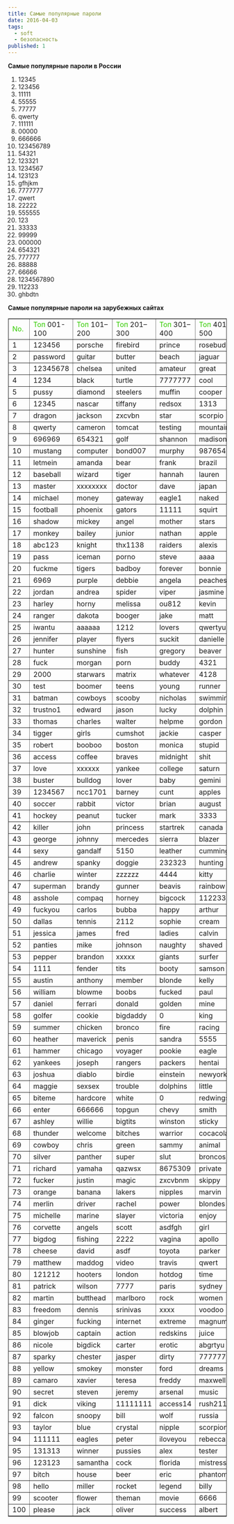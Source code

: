```yaml
---
title: Самые популярные пароли
date: 2016-04-03
tags:
  - soft
  - безопасность
published: 1
---
```


<strong>Самые популярные пароли в России</strong>
<ol>
	<li>12345</li>
	<li>123456</li>
	<li>11111</li>
	<li>55555</li>
	<li>77777</li>
	<li>qwerty</li>
	<li>111111</li>
	<li>00000</li>
	<li>666666</li>
	<li>123456789</li>
	<li value="11">54321</li>
	<li>123321</li>
	<li>1234567</li>
	<li>123123</li>
	<li>gfhjkm</li>
	<li>7777777</li>
	<li>qwert</li>
	<li>22222</li>
	<li>555555</li>
	<li>123</li>
	<li>33333</li>
	<li>99999</li>
	<li>000000</li>
	<li>654321</li>
	<li>777777</li>
	<li>88888</li>
	<li>66666</li>
	<li>1234567890</li>
	<li>112233</li>
	<li>ghbdtn</li>
</ol>


<strong>Самые популярные пароли на зарубежных сайтах</strong>
<div>
<table border="1" width="100%">
<tbody>
<tr>
<td colspan="1" rowspan="1"><span style="color: #33cc00;">No.</span></td>
<td colspan="1" rowspan="1"><span style="color: #33cc00;">Топ</span> 001-100</td>
<td colspan="1" rowspan="1"><span style="color: #33cc00;">Топ</span> 101–200</td>
<td colspan="1" rowspan="1"><span style="color: #33cc00;">Топ</span> 201–300</td>
<td colspan="1" rowspan="1"><span style="color: #33cc00;">Топ</span> 301–400</td>
<td colspan="1" rowspan="1"><span style="color: #33cc00;">Топ</span> 401–500</td>
</tr>
<tr>
<td colspan="1" rowspan="1">1</td>
<td colspan="1" rowspan="1">123456</td>
<td colspan="1" rowspan="1">porsche</td>
<td colspan="1" rowspan="1">firebird</td>
<td colspan="1" rowspan="1">prince</td>
<td colspan="1" rowspan="1">rosebud</td>
</tr>
<tr>
<td colspan="1" rowspan="1">2</td>
<td colspan="1" rowspan="1">password</td>
<td colspan="1" rowspan="1">guitar</td>
<td colspan="1" rowspan="1">butter</td>
<td colspan="1" rowspan="1">beach</td>
<td colspan="1" rowspan="1">jaguar</td>
</tr>
<tr>
<td colspan="1" rowspan="1">3</td>
<td colspan="1" rowspan="1">12345678</td>
<td colspan="1" rowspan="1">chelsea</td>
<td colspan="1" rowspan="1">united</td>
<td colspan="1" rowspan="1">amateur</td>
<td colspan="1" rowspan="1">great</td>
</tr>
<tr>
<td colspan="1" rowspan="1">4</td>
<td colspan="1" rowspan="1">1234</td>
<td colspan="1" rowspan="1">black</td>
<td colspan="1" rowspan="1">turtle</td>
<td colspan="1" rowspan="1">7777777</td>
<td colspan="1" rowspan="1">cool</td>
</tr>
<tr>
<td colspan="1" rowspan="1">5</td>
<td colspan="1" rowspan="1">pussy</td>
<td colspan="1" rowspan="1">diamond</td>
<td colspan="1" rowspan="1">steelers</td>
<td colspan="1" rowspan="1">muffin</td>
<td colspan="1" rowspan="1">cooper</td>
</tr>
<tr>
<td colspan="1" rowspan="1">6</td>
<td colspan="1" rowspan="1">12345</td>
<td colspan="1" rowspan="1">nascar</td>
<td colspan="1" rowspan="1">tiffany</td>
<td colspan="1" rowspan="1">redsox</td>
<td colspan="1" rowspan="1">1313</td>
</tr>
<tr>
<td colspan="1" rowspan="1">7</td>
<td colspan="1" rowspan="1">dragon</td>
<td colspan="1" rowspan="1">jackson</td>
<td colspan="1" rowspan="1">zxcvbn</td>
<td colspan="1" rowspan="1">star</td>
<td colspan="1" rowspan="1">scorpio</td>
</tr>
<tr>
<td colspan="1" rowspan="1">8</td>
<td colspan="1" rowspan="1">qwerty</td>
<td colspan="1" rowspan="1">cameron</td>
<td colspan="1" rowspan="1">tomcat</td>
<td colspan="1" rowspan="1">testing</td>
<td colspan="1" rowspan="1">mountain</td>
</tr>
<tr>
<td colspan="1" rowspan="1">9</td>
<td colspan="1" rowspan="1">696969</td>
<td colspan="1" rowspan="1">654321</td>
<td colspan="1" rowspan="1">golf</td>
<td colspan="1" rowspan="1">shannon</td>
<td colspan="1" rowspan="1">madison</td>
</tr>
<tr>
<td colspan="1" rowspan="1">10</td>
<td colspan="1" rowspan="1">mustang</td>
<td colspan="1" rowspan="1">computer</td>
<td colspan="1" rowspan="1">bond007</td>
<td colspan="1" rowspan="1">murphy</td>
<td colspan="1" rowspan="1">987654</td>
</tr>
<tr>
<td colspan="1" rowspan="1">11</td>
<td colspan="1" rowspan="1">letmein</td>
<td colspan="1" rowspan="1">amanda</td>
<td colspan="1" rowspan="1">bear</td>
<td colspan="1" rowspan="1">frank</td>
<td colspan="1" rowspan="1">brazil</td>
</tr>
<tr>
<td colspan="1" rowspan="1">12</td>
<td colspan="1" rowspan="1">baseball</td>
<td colspan="1" rowspan="1">wizard</td>
<td colspan="1" rowspan="1">tiger</td>
<td colspan="1" rowspan="1">hannah</td>
<td colspan="1" rowspan="1">lauren</td>
</tr>
<tr>
<td colspan="1" rowspan="1">13</td>
<td colspan="1" rowspan="1">master</td>
<td colspan="1" rowspan="1">xxxxxxxx</td>
<td colspan="1" rowspan="1">doctor</td>
<td colspan="1" rowspan="1">dave</td>
<td colspan="1" rowspan="1">japan</td>
</tr>
<tr>
<td colspan="1" rowspan="1">14</td>
<td colspan="1" rowspan="1">michael</td>
<td colspan="1" rowspan="1">money</td>
<td colspan="1" rowspan="1">gateway</td>
<td colspan="1" rowspan="1">eagle1</td>
<td colspan="1" rowspan="1">naked</td>
</tr>
<tr>
<td colspan="1" rowspan="1">15</td>
<td colspan="1" rowspan="1">football</td>
<td colspan="1" rowspan="1">phoenix</td>
<td colspan="1" rowspan="1">gators</td>
<td colspan="1" rowspan="1">11111</td>
<td colspan="1" rowspan="1">squirt</td>
</tr>
<tr>
<td colspan="1" rowspan="1">16</td>
<td colspan="1" rowspan="1">shadow</td>
<td colspan="1" rowspan="1">mickey</td>
<td colspan="1" rowspan="1">angel</td>
<td colspan="1" rowspan="1">mother</td>
<td colspan="1" rowspan="1">stars</td>
</tr>
<tr>
<td colspan="1" rowspan="1">17</td>
<td colspan="1" rowspan="1">monkey</td>
<td colspan="1" rowspan="1">bailey</td>
<td colspan="1" rowspan="1">junior</td>
<td colspan="1" rowspan="1">nathan</td>
<td colspan="1" rowspan="1">apple</td>
</tr>
<tr>
<td colspan="1" rowspan="1">18</td>
<td colspan="1" rowspan="1">abc123</td>
<td colspan="1" rowspan="1">knight</td>
<td colspan="1" rowspan="1">thx1138</td>
<td colspan="1" rowspan="1">raiders</td>
<td colspan="1" rowspan="1">alexis</td>
</tr>
<tr>
<td colspan="1" rowspan="1">19</td>
<td colspan="1" rowspan="1">pass</td>
<td colspan="1" rowspan="1">iceman</td>
<td colspan="1" rowspan="1">porno</td>
<td colspan="1" rowspan="1">steve</td>
<td colspan="1" rowspan="1">aaaa</td>
</tr>
<tr>
<td colspan="1" rowspan="1">20</td>
<td colspan="1" rowspan="1">fuckme</td>
<td colspan="1" rowspan="1">tigers</td>
<td colspan="1" rowspan="1">badboy</td>
<td colspan="1" rowspan="1">forever</td>
<td colspan="1" rowspan="1">bonnie</td>
</tr>
<tr>
<td colspan="1" rowspan="1">21</td>
<td colspan="1" rowspan="1">6969</td>
<td colspan="1" rowspan="1">purple</td>
<td colspan="1" rowspan="1">debbie</td>
<td colspan="1" rowspan="1">angela</td>
<td colspan="1" rowspan="1">peaches</td>
</tr>
<tr>
<td colspan="1" rowspan="1">22</td>
<td colspan="1" rowspan="1">jordan</td>
<td colspan="1" rowspan="1">andrea</td>
<td colspan="1" rowspan="1">spider</td>
<td colspan="1" rowspan="1">viper</td>
<td colspan="1" rowspan="1">jasmine</td>
</tr>
<tr>
<td colspan="1" rowspan="1">23</td>
<td colspan="1" rowspan="1">harley</td>
<td colspan="1" rowspan="1">horny</td>
<td colspan="1" rowspan="1">melissa</td>
<td colspan="1" rowspan="1">ou812</td>
<td colspan="1" rowspan="1">kevin</td>
</tr>
<tr>
<td colspan="1" rowspan="1">24</td>
<td colspan="1" rowspan="1">ranger</td>
<td colspan="1" rowspan="1">dakota</td>
<td colspan="1" rowspan="1">booger</td>
<td colspan="1" rowspan="1">jake</td>
<td colspan="1" rowspan="1">matt</td>
</tr>
<tr>
<td colspan="1" rowspan="1">25</td>
<td colspan="1" rowspan="1">iwantu</td>
<td colspan="1" rowspan="1">aaaaaa</td>
<td colspan="1" rowspan="1">1212</td>
<td colspan="1" rowspan="1">lovers</td>
<td colspan="1" rowspan="1">qwertyui</td>
</tr>
<tr>
<td colspan="1" rowspan="1">26</td>
<td colspan="1" rowspan="1">jennifer</td>
<td colspan="1" rowspan="1">player</td>
<td colspan="1" rowspan="1">flyers</td>
<td colspan="1" rowspan="1">suckit</td>
<td colspan="1" rowspan="1">danielle</td>
</tr>
<tr>
<td colspan="1" rowspan="1">27</td>
<td colspan="1" rowspan="1">hunter</td>
<td colspan="1" rowspan="1">sunshine</td>
<td colspan="1" rowspan="1">fish</td>
<td colspan="1" rowspan="1">gregory</td>
<td colspan="1" rowspan="1">beaver</td>
</tr>
<tr>
<td colspan="1" rowspan="1">28</td>
<td colspan="1" rowspan="1">fuck</td>
<td colspan="1" rowspan="1">morgan</td>
<td colspan="1" rowspan="1">porn</td>
<td colspan="1" rowspan="1">buddy</td>
<td colspan="1" rowspan="1">4321</td>
</tr>
<tr>
<td colspan="1" rowspan="1">29</td>
<td colspan="1" rowspan="1">2000</td>
<td colspan="1" rowspan="1">starwars</td>
<td colspan="1" rowspan="1">matrix</td>
<td colspan="1" rowspan="1">whatever</td>
<td colspan="1" rowspan="1">4128</td>
</tr>
<tr>
<td colspan="1" rowspan="1">30</td>
<td colspan="1" rowspan="1">test</td>
<td colspan="1" rowspan="1">boomer</td>
<td colspan="1" rowspan="1">teens</td>
<td colspan="1" rowspan="1">young</td>
<td colspan="1" rowspan="1">runner</td>
</tr>
<tr>
<td colspan="1" rowspan="1">31</td>
<td colspan="1" rowspan="1">batman</td>
<td colspan="1" rowspan="1">cowboys</td>
<td colspan="1" rowspan="1">scooby</td>
<td colspan="1" rowspan="1">nicholas</td>
<td colspan="1" rowspan="1">swimming</td>
</tr>
<tr>
<td colspan="1" rowspan="1">32</td>
<td colspan="1" rowspan="1">trustno1</td>
<td colspan="1" rowspan="1">edward</td>
<td colspan="1" rowspan="1">jason</td>
<td colspan="1" rowspan="1">lucky</td>
<td colspan="1" rowspan="1">dolphin</td>
</tr>
<tr>
<td colspan="1" rowspan="1">33</td>
<td colspan="1" rowspan="1">thomas</td>
<td colspan="1" rowspan="1">charles</td>
<td colspan="1" rowspan="1">walter</td>
<td colspan="1" rowspan="1">helpme</td>
<td colspan="1" rowspan="1">gordon</td>
</tr>
<tr>
<td colspan="1" rowspan="1">34</td>
<td colspan="1" rowspan="1">tigger</td>
<td colspan="1" rowspan="1">girls</td>
<td colspan="1" rowspan="1">cumshot</td>
<td colspan="1" rowspan="1">jackie</td>
<td colspan="1" rowspan="1">casper</td>
</tr>
<tr>
<td colspan="1" rowspan="1">35</td>
<td colspan="1" rowspan="1">robert</td>
<td colspan="1" rowspan="1">booboo</td>
<td colspan="1" rowspan="1">boston</td>
<td colspan="1" rowspan="1">monica</td>
<td colspan="1" rowspan="1">stupid</td>
</tr>
<tr>
<td colspan="1" rowspan="1">36</td>
<td colspan="1" rowspan="1">access</td>
<td colspan="1" rowspan="1">coffee</td>
<td colspan="1" rowspan="1">braves</td>
<td colspan="1" rowspan="1">midnight</td>
<td colspan="1" rowspan="1">shit</td>
</tr>
<tr>
<td colspan="1" rowspan="1">37</td>
<td colspan="1" rowspan="1">love</td>
<td colspan="1" rowspan="1">xxxxxx</td>
<td colspan="1" rowspan="1">yankee</td>
<td colspan="1" rowspan="1">college</td>
<td colspan="1" rowspan="1">saturn</td>
</tr>
<tr>
<td colspan="1" rowspan="1">38</td>
<td colspan="1" rowspan="1">buster</td>
<td colspan="1" rowspan="1">bulldog</td>
<td colspan="1" rowspan="1">lover</td>
<td colspan="1" rowspan="1">baby</td>
<td colspan="1" rowspan="1">gemini</td>
</tr>
<tr>
<td colspan="1" rowspan="1">39</td>
<td colspan="1" rowspan="1">1234567</td>
<td colspan="1" rowspan="1">ncc1701</td>
<td colspan="1" rowspan="1">barney</td>
<td colspan="1" rowspan="1">cunt</td>
<td colspan="1" rowspan="1">apples</td>
</tr>
<tr>
<td colspan="1" rowspan="1">40</td>
<td colspan="1" rowspan="1">soccer</td>
<td colspan="1" rowspan="1">rabbit</td>
<td colspan="1" rowspan="1">victor</td>
<td colspan="1" rowspan="1">brian</td>
<td colspan="1" rowspan="1">august</td>
</tr>
<tr>
<td colspan="1" rowspan="1">41</td>
<td colspan="1" rowspan="1">hockey</td>
<td colspan="1" rowspan="1">peanut</td>
<td colspan="1" rowspan="1">tucker</td>
<td colspan="1" rowspan="1">mark</td>
<td colspan="1" rowspan="1">3333</td>
</tr>
<tr>
<td colspan="1" rowspan="1">42</td>
<td colspan="1" rowspan="1">killer</td>
<td colspan="1" rowspan="1">john</td>
<td colspan="1" rowspan="1">princess</td>
<td colspan="1" rowspan="1">startrek</td>
<td colspan="1" rowspan="1">canada</td>
</tr>
<tr>
<td colspan="1" rowspan="1">43</td>
<td colspan="1" rowspan="1">george</td>
<td colspan="1" rowspan="1">johnny</td>
<td colspan="1" rowspan="1">mercedes</td>
<td colspan="1" rowspan="1">sierra</td>
<td colspan="1" rowspan="1">blazer</td>
</tr>
<tr>
<td colspan="1" rowspan="1">44</td>
<td colspan="1" rowspan="1">sexy</td>
<td colspan="1" rowspan="1">gandalf</td>
<td colspan="1" rowspan="1">5150</td>
<td colspan="1" rowspan="1">leather</td>
<td colspan="1" rowspan="1">cumming</td>
</tr>
<tr>
<td colspan="1" rowspan="1">45</td>
<td colspan="1" rowspan="1">andrew</td>
<td colspan="1" rowspan="1">spanky</td>
<td colspan="1" rowspan="1">doggie</td>
<td colspan="1" rowspan="1">232323</td>
<td colspan="1" rowspan="1">hunting</td>
</tr>
<tr>
<td colspan="1" rowspan="1">46</td>
<td colspan="1" rowspan="1">charlie</td>
<td colspan="1" rowspan="1">winter</td>
<td colspan="1" rowspan="1">zzzzzz</td>
<td colspan="1" rowspan="1">4444</td>
<td colspan="1" rowspan="1">kitty</td>
</tr>
<tr>
<td colspan="1" rowspan="1">47</td>
<td colspan="1" rowspan="1">superman</td>
<td colspan="1" rowspan="1">brandy</td>
<td colspan="1" rowspan="1">gunner</td>
<td colspan="1" rowspan="1">beavis</td>
<td colspan="1" rowspan="1">rainbow</td>
</tr>
<tr>
<td colspan="1" rowspan="1">48</td>
<td colspan="1" rowspan="1">asshole</td>
<td colspan="1" rowspan="1">compaq</td>
<td colspan="1" rowspan="1">horney</td>
<td colspan="1" rowspan="1">bigcock</td>
<td colspan="1" rowspan="1">112233</td>
</tr>
<tr>
<td colspan="1" rowspan="1">49</td>
<td colspan="1" rowspan="1">fuckyou</td>
<td colspan="1" rowspan="1">carlos</td>
<td colspan="1" rowspan="1">bubba</td>
<td colspan="1" rowspan="1">happy</td>
<td colspan="1" rowspan="1">arthur</td>
</tr>
<tr>
<td colspan="1" rowspan="1">50</td>
<td colspan="1" rowspan="1">dallas</td>
<td colspan="1" rowspan="1">tennis</td>
<td colspan="1" rowspan="1">2112</td>
<td colspan="1" rowspan="1">sophie</td>
<td colspan="1" rowspan="1">cream</td>
</tr>
<tr>
<td colspan="1" rowspan="1">51</td>
<td colspan="1" rowspan="1">jessica</td>
<td colspan="1" rowspan="1">james</td>
<td colspan="1" rowspan="1">fred</td>
<td colspan="1" rowspan="1">ladies</td>
<td colspan="1" rowspan="1">calvin</td>
</tr>
<tr>
<td colspan="1" rowspan="1">52</td>
<td colspan="1" rowspan="1">panties</td>
<td colspan="1" rowspan="1">mike</td>
<td colspan="1" rowspan="1">johnson</td>
<td colspan="1" rowspan="1">naughty</td>
<td colspan="1" rowspan="1">shaved</td>
</tr>
<tr>
<td colspan="1" rowspan="1">53</td>
<td colspan="1" rowspan="1">pepper</td>
<td colspan="1" rowspan="1">brandon</td>
<td colspan="1" rowspan="1">xxxxx</td>
<td colspan="1" rowspan="1">giants</td>
<td colspan="1" rowspan="1">surfer</td>
</tr>
<tr>
<td colspan="1" rowspan="1">54</td>
<td colspan="1" rowspan="1">1111</td>
<td colspan="1" rowspan="1">fender</td>
<td colspan="1" rowspan="1">tits</td>
<td colspan="1" rowspan="1">booty</td>
<td colspan="1" rowspan="1">samson</td>
</tr>
<tr>
<td colspan="1" rowspan="1">55</td>
<td colspan="1" rowspan="1">austin</td>
<td colspan="1" rowspan="1">anthony</td>
<td colspan="1" rowspan="1">member</td>
<td colspan="1" rowspan="1">blonde</td>
<td colspan="1" rowspan="1">kelly</td>
</tr>
<tr>
<td colspan="1" rowspan="1">56</td>
<td colspan="1" rowspan="1">william</td>
<td colspan="1" rowspan="1">blowme</td>
<td colspan="1" rowspan="1">boobs</td>
<td colspan="1" rowspan="1">fucked</td>
<td colspan="1" rowspan="1">paul</td>
</tr>
<tr>
<td colspan="1" rowspan="1">57</td>
<td colspan="1" rowspan="1">daniel</td>
<td colspan="1" rowspan="1">ferrari</td>
<td colspan="1" rowspan="1">donald</td>
<td colspan="1" rowspan="1">golden</td>
<td colspan="1" rowspan="1">mine</td>
</tr>
<tr>
<td colspan="1" rowspan="1">58</td>
<td colspan="1" rowspan="1">golfer</td>
<td colspan="1" rowspan="1">cookie</td>
<td colspan="1" rowspan="1">bigdaddy</td>
<td colspan="1" rowspan="1">0</td>
<td colspan="1" rowspan="1">king</td>
</tr>
<tr>
<td colspan="1" rowspan="1">59</td>
<td colspan="1" rowspan="1">summer</td>
<td colspan="1" rowspan="1">chicken</td>
<td colspan="1" rowspan="1">bronco</td>
<td colspan="1" rowspan="1">fire</td>
<td colspan="1" rowspan="1">racing</td>
</tr>
<tr>
<td colspan="1" rowspan="1">60</td>
<td colspan="1" rowspan="1">heather</td>
<td colspan="1" rowspan="1">maverick</td>
<td colspan="1" rowspan="1">penis</td>
<td colspan="1" rowspan="1">sandra</td>
<td colspan="1" rowspan="1">5555</td>
</tr>
<tr>
<td colspan="1" rowspan="1">61</td>
<td colspan="1" rowspan="1">hammer</td>
<td colspan="1" rowspan="1">chicago</td>
<td colspan="1" rowspan="1">voyager</td>
<td colspan="1" rowspan="1">pookie</td>
<td colspan="1" rowspan="1">eagle</td>
</tr>
<tr>
<td colspan="1" rowspan="1">62</td>
<td colspan="1" rowspan="1">yankees</td>
<td colspan="1" rowspan="1">joseph</td>
<td colspan="1" rowspan="1">rangers</td>
<td colspan="1" rowspan="1">packers</td>
<td colspan="1" rowspan="1">hentai</td>
</tr>
<tr>
<td colspan="1" rowspan="1">63</td>
<td colspan="1" rowspan="1">joshua</td>
<td colspan="1" rowspan="1">diablo</td>
<td colspan="1" rowspan="1">birdie</td>
<td colspan="1" rowspan="1">einstein</td>
<td colspan="1" rowspan="1">newyork</td>
</tr>
<tr>
<td colspan="1" rowspan="1">64</td>
<td colspan="1" rowspan="1">maggie</td>
<td colspan="1" rowspan="1">sexsex</td>
<td colspan="1" rowspan="1">trouble</td>
<td colspan="1" rowspan="1">dolphins</td>
<td colspan="1" rowspan="1">little</td>
</tr>
<tr>
<td colspan="1" rowspan="1">65</td>
<td colspan="1" rowspan="1">biteme</td>
<td colspan="1" rowspan="1">hardcore</td>
<td colspan="1" rowspan="1">white</td>
<td colspan="1" rowspan="1">0</td>
<td colspan="1" rowspan="1">redwings</td>
</tr>
<tr>
<td colspan="1" rowspan="1">66</td>
<td colspan="1" rowspan="1">enter</td>
<td colspan="1" rowspan="1">666666</td>
<td colspan="1" rowspan="1">topgun</td>
<td colspan="1" rowspan="1">chevy</td>
<td colspan="1" rowspan="1">smith</td>
</tr>
<tr>
<td colspan="1" rowspan="1">67</td>
<td colspan="1" rowspan="1">ashley</td>
<td colspan="1" rowspan="1">willie</td>
<td colspan="1" rowspan="1">bigtits</td>
<td colspan="1" rowspan="1">winston</td>
<td colspan="1" rowspan="1">sticky</td>
</tr>
<tr>
<td colspan="1" rowspan="1">68</td>
<td colspan="1" rowspan="1">thunder</td>
<td colspan="1" rowspan="1">welcome</td>
<td colspan="1" rowspan="1">bitches</td>
<td colspan="1" rowspan="1">warrior</td>
<td colspan="1" rowspan="1">cocacola</td>
</tr>
<tr>
<td colspan="1" rowspan="1">69</td>
<td colspan="1" rowspan="1">cowboy</td>
<td colspan="1" rowspan="1">chris</td>
<td colspan="1" rowspan="1">green</td>
<td colspan="1" rowspan="1">sammy</td>
<td colspan="1" rowspan="1">animal</td>
</tr>
<tr>
<td colspan="1" rowspan="1">70</td>
<td colspan="1" rowspan="1">silver</td>
<td colspan="1" rowspan="1">panther</td>
<td colspan="1" rowspan="1">super</td>
<td colspan="1" rowspan="1">slut</td>
<td colspan="1" rowspan="1">broncos</td>
</tr>
<tr>
<td colspan="1" rowspan="1">71</td>
<td colspan="1" rowspan="1">richard</td>
<td colspan="1" rowspan="1">yamaha</td>
<td colspan="1" rowspan="1">qazwsx</td>
<td colspan="1" rowspan="1">8675309</td>
<td colspan="1" rowspan="1">private</td>
</tr>
<tr>
<td colspan="1" rowspan="1">72</td>
<td colspan="1" rowspan="1">fucker</td>
<td colspan="1" rowspan="1">justin</td>
<td colspan="1" rowspan="1">magic</td>
<td colspan="1" rowspan="1">zxcvbnm</td>
<td colspan="1" rowspan="1">skippy</td>
</tr>
<tr>
<td colspan="1" rowspan="1">73</td>
<td colspan="1" rowspan="1">orange</td>
<td colspan="1" rowspan="1">banana</td>
<td colspan="1" rowspan="1">lakers</td>
<td colspan="1" rowspan="1">nipples</td>
<td colspan="1" rowspan="1">marvin</td>
</tr>
<tr>
<td colspan="1" rowspan="1">74</td>
<td colspan="1" rowspan="1">merlin</td>
<td colspan="1" rowspan="1">driver</td>
<td colspan="1" rowspan="1">rachel</td>
<td colspan="1" rowspan="1">power</td>
<td colspan="1" rowspan="1">blondes</td>
</tr>
<tr>
<td colspan="1" rowspan="1">75</td>
<td colspan="1" rowspan="1">michelle</td>
<td colspan="1" rowspan="1">marine</td>
<td colspan="1" rowspan="1">slayer</td>
<td colspan="1" rowspan="1">victoria</td>
<td colspan="1" rowspan="1">enjoy</td>
</tr>
<tr>
<td colspan="1" rowspan="1">76</td>
<td colspan="1" rowspan="1">corvette</td>
<td colspan="1" rowspan="1">angels</td>
<td colspan="1" rowspan="1">scott</td>
<td colspan="1" rowspan="1">asdfgh</td>
<td colspan="1" rowspan="1">girl</td>
</tr>
<tr>
<td colspan="1" rowspan="1">77</td>
<td colspan="1" rowspan="1">bigdog</td>
<td colspan="1" rowspan="1">fishing</td>
<td colspan="1" rowspan="1">2222</td>
<td colspan="1" rowspan="1">vagina</td>
<td colspan="1" rowspan="1">apollo</td>
</tr>
<tr>
<td colspan="1" rowspan="1">78</td>
<td colspan="1" rowspan="1">cheese</td>
<td colspan="1" rowspan="1">david</td>
<td colspan="1" rowspan="1">asdf</td>
<td colspan="1" rowspan="1">toyota</td>
<td colspan="1" rowspan="1">parker</td>
</tr>
<tr>
<td colspan="1" rowspan="1">79</td>
<td colspan="1" rowspan="1">matthew</td>
<td colspan="1" rowspan="1">maddog</td>
<td colspan="1" rowspan="1">video</td>
<td colspan="1" rowspan="1">travis</td>
<td colspan="1" rowspan="1">qwert</td>
</tr>
<tr>
<td colspan="1" rowspan="1">80</td>
<td colspan="1" rowspan="1">121212</td>
<td colspan="1" rowspan="1">hooters</td>
<td colspan="1" rowspan="1">london</td>
<td colspan="1" rowspan="1">hotdog</td>
<td colspan="1" rowspan="1">time</td>
</tr>
<tr>
<td colspan="1" rowspan="1">81</td>
<td colspan="1" rowspan="1">patrick</td>
<td colspan="1" rowspan="1">wilson</td>
<td colspan="1" rowspan="1">7777</td>
<td colspan="1" rowspan="1">paris</td>
<td colspan="1" rowspan="1">sydney</td>
</tr>
<tr>
<td colspan="1" rowspan="1">82</td>
<td colspan="1" rowspan="1">martin</td>
<td colspan="1" rowspan="1">butthead</td>
<td colspan="1" rowspan="1">marlboro</td>
<td colspan="1" rowspan="1">rock</td>
<td colspan="1" rowspan="1">women</td>
</tr>
<tr>
<td colspan="1" rowspan="1">83</td>
<td colspan="1" rowspan="1">freedom</td>
<td colspan="1" rowspan="1">dennis</td>
<td colspan="1" rowspan="1">srinivas</td>
<td colspan="1" rowspan="1">xxxx</td>
<td colspan="1" rowspan="1">voodoo</td>
</tr>
<tr>
<td colspan="1" rowspan="1">84</td>
<td colspan="1" rowspan="1">ginger</td>
<td colspan="1" rowspan="1">fucking</td>
<td colspan="1" rowspan="1">internet</td>
<td colspan="1" rowspan="1">extreme</td>
<td colspan="1" rowspan="1">magnum</td>
</tr>
<tr>
<td colspan="1" rowspan="1">85</td>
<td colspan="1" rowspan="1">blowjob</td>
<td colspan="1" rowspan="1">captain</td>
<td colspan="1" rowspan="1">action</td>
<td colspan="1" rowspan="1">redskins</td>
<td colspan="1" rowspan="1">juice</td>
</tr>
<tr>
<td colspan="1" rowspan="1">86</td>
<td colspan="1" rowspan="1">nicole</td>
<td colspan="1" rowspan="1">bigdick</td>
<td colspan="1" rowspan="1">carter</td>
<td colspan="1" rowspan="1">erotic</td>
<td colspan="1" rowspan="1">abgrtyu</td>
</tr>
<tr>
<td colspan="1" rowspan="1">87</td>
<td colspan="1" rowspan="1">sparky</td>
<td colspan="1" rowspan="1">chester</td>
<td colspan="1" rowspan="1">jasper</td>
<td colspan="1" rowspan="1">dirty</td>
<td colspan="1" rowspan="1">777777</td>
</tr>
<tr>
<td colspan="1" rowspan="1">88</td>
<td colspan="1" rowspan="1">yellow</td>
<td colspan="1" rowspan="1">smokey</td>
<td colspan="1" rowspan="1">monster</td>
<td colspan="1" rowspan="1">ford</td>
<td colspan="1" rowspan="1">dreams</td>
</tr>
<tr>
<td colspan="1" rowspan="1">89</td>
<td colspan="1" rowspan="1">camaro</td>
<td colspan="1" rowspan="1">xavier</td>
<td colspan="1" rowspan="1">teresa</td>
<td colspan="1" rowspan="1">freddy</td>
<td colspan="1" rowspan="1">maxwell</td>
</tr>
<tr>
<td colspan="1" rowspan="1">90</td>
<td colspan="1" rowspan="1">secret</td>
<td colspan="1" rowspan="1">steven</td>
<td colspan="1" rowspan="1">jeremy</td>
<td colspan="1" rowspan="1">arsenal</td>
<td colspan="1" rowspan="1">music</td>
</tr>
<tr>
<td colspan="1" rowspan="1">91</td>
<td colspan="1" rowspan="1">dick</td>
<td colspan="1" rowspan="1">viking</td>
<td colspan="1" rowspan="1">11111111</td>
<td colspan="1" rowspan="1">access14</td>
<td colspan="1" rowspan="1">rush2112</td>
</tr>
<tr>
<td colspan="1" rowspan="1">92</td>
<td colspan="1" rowspan="1">falcon</td>
<td colspan="1" rowspan="1">snoopy</td>
<td colspan="1" rowspan="1">bill</td>
<td colspan="1" rowspan="1">wolf</td>
<td colspan="1" rowspan="1">russia</td>
</tr>
<tr>
<td colspan="1" rowspan="1">93</td>
<td colspan="1" rowspan="1">taylor</td>
<td colspan="1" rowspan="1">blue</td>
<td colspan="1" rowspan="1">crystal</td>
<td colspan="1" rowspan="1">nipple</td>
<td colspan="1" rowspan="1">scorpion</td>
</tr>
<tr>
<td colspan="1" rowspan="1">94</td>
<td colspan="1" rowspan="1">111111</td>
<td colspan="1" rowspan="1">eagles</td>
<td colspan="1" rowspan="1">peter</td>
<td colspan="1" rowspan="1">iloveyou</td>
<td colspan="1" rowspan="1">rebecca</td>
</tr>
<tr>
<td colspan="1" rowspan="1">95</td>
<td colspan="1" rowspan="1">131313</td>
<td colspan="1" rowspan="1">winner</td>
<td colspan="1" rowspan="1">pussies</td>
<td colspan="1" rowspan="1">alex</td>
<td colspan="1" rowspan="1">tester</td>
</tr>
<tr>
<td colspan="1" rowspan="1">96</td>
<td colspan="1" rowspan="1">123123</td>
<td colspan="1" rowspan="1">samantha</td>
<td colspan="1" rowspan="1">cock</td>
<td colspan="1" rowspan="1">florida</td>
<td colspan="1" rowspan="1">mistress</td>
</tr>
<tr>
<td colspan="1" rowspan="1">97</td>
<td colspan="1" rowspan="1">bitch</td>
<td colspan="1" rowspan="1">house</td>
<td colspan="1" rowspan="1">beer</td>
<td colspan="1" rowspan="1">eric</td>
<td colspan="1" rowspan="1">phantom</td>
</tr>
<tr>
<td colspan="1" rowspan="1">98</td>
<td colspan="1" rowspan="1">hello</td>
<td colspan="1" rowspan="1">miller</td>
<td colspan="1" rowspan="1">rocket</td>
<td colspan="1" rowspan="1">legend</td>
<td colspan="1" rowspan="1">billy</td>
</tr>
<tr>
<td colspan="1" rowspan="1">99</td>
<td colspan="1" rowspan="1">scooter</td>
<td colspan="1" rowspan="1">flower</td>
<td colspan="1" rowspan="1">theman</td>
<td colspan="1" rowspan="1">movie</td>
<td colspan="1" rowspan="1">6666</td>
</tr>
<tr>
<td colspan="1" rowspan="1">100</td>
<td colspan="1" rowspan="1">please</td>
<td colspan="1" rowspan="1">jack</td>
<td colspan="1" rowspan="1">oliver</td>
<td colspan="1" rowspan="1">success</td>
<td colspan="1" rowspan="1">albert</td>
</tr>
</tbody>
</table>
</div>
